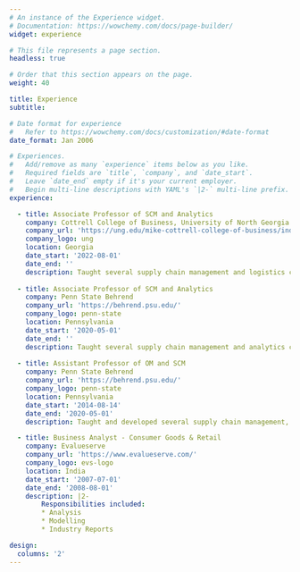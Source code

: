 ```yaml
---
# An instance of the Experience widget.
# Documentation: https://wowchemy.com/docs/page-builder/
widget: experience

# This file represents a page section.
headless: true

# Order that this section appears on the page.
weight: 40

title: Experience
subtitle:

# Date format for experience
#   Refer to https://wowchemy.com/docs/customization/#date-format
date_format: Jan 2006

# Experiences.
#   Add/remove as many `experience` items below as you like.
#   Required fields are `title`, `company`, and `date_start`.
#   Leave `date_end` empty if it's your current employer.
#   Begin multi-line descriptions with YAML's `|2-` multi-line prefix.
experience:

  - title: Associate Professor of SCM and Analytics
    company: Cottrell College of Business, University of North Georgia
    company_url: 'https://ung.edu/mike-cottrell-college-of-business/index.php'
    company_logo: ung
    location: Georgia
    date_start: '2022-08-01'
    date_end: ''
    description: Taught several supply chain management and logistics courses at undergraduate levels.
        
  - title: Associate Professor of SCM and Analytics
    company: Penn State Behrend
    company_url: 'https://behrend.psu.edu/'
    company_logo: penn-state
    location: Pennsylvania
    date_start: '2020-05-01'
    date_end: ''
    description: Taught several supply chain management and analytics courses at graduate and undergraduate levels.
   
  - title: Assistant Professor of OM and SCM
    company: Penn State Behrend
    company_url: 'https://behrend.psu.edu/'
    company_logo: penn-state
    location: Pennsylvania
    date_start: '2014-08-14'
    date_end: '2020-05-01'
    description: Taught and developed several supply chain management, and MBA courses.

  - title: Business Analyst - Consumer Goods & Retail
    company: Evalueserve
    company_url: 'https://www.evalueserve.com/'
    company_logo: evs-logo
    location: India
    date_start: '2007-07-01'
    date_end: '2008-08-01'
    description: |2-
        Responsibilities included:      
        * Analysis
        * Modelling
        * Industry Reports

design:
  columns: '2'
---
```

